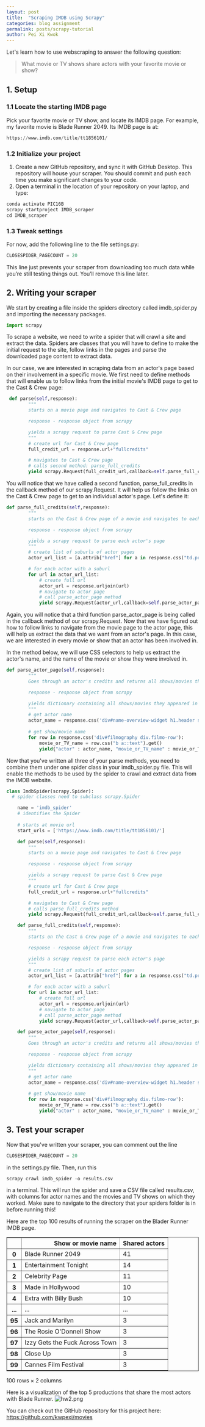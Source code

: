 ```yaml
---
layout: post
title:  "Scraping IMDB using Scrapy"
categories: blog assignment
permalink: posts/scrapy-tutorial
author: Pei Xi Kwok
---
```


Let's learn how to use webscraping to answer the following question:
>What movie or TV shows share actors with your favorite movie or show?

## 1. Setup
### 1.1 Locate the starting IMDB page
Pick your favorite movie or TV show, and locate its IMDB page. For example, my favorite movie is Blade Runner 2049. Its IMDB page is at:

```python
https://www.imdb.com/title/tt1856101/
```

### 1.2 Initialize your project
1. Create a new GitHub repository, and sync it with GitHub Desktop. This repository will house your scraper. You should commit and push each time you make significant changes to your code.
2. Open a terminal in the location of your repository on your laptop, and type:
```python
conda activate PIC16B
scrapy startproject IMDB_scraper
cd IMDB_scraper
```

### 1.3 Tweak settings
For now, add the following line to the file settings.py:
```python
CLOSESPIDER_PAGECOUNT = 20
```
This line just prevents your scraper from downloading too much data while you’re still testing things out. You’ll remove this line later.

## 2. Writing your scraper
We start by creating a file inside the spiders directory called imdb_spider.py and importing the necessary packages.
```python
import scrapy
```
To scrape a website, we need to write a spider that will crawl a site and extract the data. Spiders are classes that you will have to define to make the initial request to the site, follow links in the pages and parse the downloaded page content to extract data.

In our case, we are interested in scraping data from an actor's page based on their involvement in a specific movie. We first need to define methods that will enable us to follow links from the initial movie's IMDB page to get to the Cast & Crew page:

```python
 def parse(self,response):
        """
        starts on a movie page and navigates to Cast & Crew page

        response - response object from scrapy

        yields a scrapy request to parse Cast & Crew page
        """
        # create url for Cast & Crew page
        full_credit_url = response.url+"fullcredits"

        # navigates to Cast & Crew page
        # calls second method: parse_full_credits
        yield scrapy.Request(full_credit_url,callback=self.parse_full_credits)
```

You will notice that we have called a second function, parse_full_credits in the callback method of our scrapy.Request. It will help us follow the links on the Cast & Crew page to get to an individual actor's page. Let's define it:

```python
def parse_full_credits(self,response):
        """
        starts on the Cast & Crew page of a movie and navigates to each actor's page

        response - response object from scrapy

        yields a scrapy request to parse each actor's page
        """
        # create list of suburls of actor pages
        actor_url_list = [a.attrib["href"] for a in response.css("td.primary_photo a")]

        # for each actor with a suburl
        for url in actor_url_list:
            # create full url
            actor_url = response.urljoin(url)
            # navigate to actor page
            # call parse_actor_page method
            yield scrapy.Request(actor_url,callback=self.parse_actor_page)
```

Again, you will notice that a third function parse_actor_page is being called in the callback method of our scrapy.Request. Now that we have figured out how to follow links to navigate from the movie page to the actor page, this will help us extract the data that we want from an actor's page. In this case, we are interested in every movie or show that an actor has been involved in. 

In the method below, we will use CSS selectors to help us extract the actor's name, and the name of the movie or show they were involved in. 

```python
def parse_actor_page(self,response):
        """
        Goes through an actor's credits and returns all shows/movies they appeared in

        response - response object from scrapy

        yields dictionary containing all shows/movies they appeared in
        """
        # get actor name
        actor_name = response.css('div#name-overview-widget h1.header span::text').get()
        
        # get show/movie name
        for row in response.css('div#filmography div.filmo-row'):
            movie_or_TV_name = row.css("b a::text").get()
            yield{"actor" : actor_name, "movie_or_TV_name" : movie_or_TV_name}
```

Now that you've written all three of your parse methods, you need to combine them under one spider class in your imdb_spider.py file. This will enable the methods to be used by the spider to crawl and extract data from the IMDB website.

```python
class ImdbSpider(scrapy.Spider):
  # spider classes need to subclass scrapy.Spider

    name = 'imdb_spider'
    # identifies the Spider
    
    # starts at movie url
    start_urls = ['https://www.imdb.com/title/tt1856101/']

    def parse(self,response):
        """
        starts on a movie page and navigates to Cast & Crew page

        response - response object from scrapy

        yields a scrapy request to parse Cast & Crew page
        """
        # create url for Cast & Crew page
        full_credit_url = response.url+"fullcredits"

        # navigates to Cast & Crew page
        # calls parse_full_credits method
        yield scrapy.Request(full_credit_url,callback=self.parse_full_credits)

    def parse_full_credits(self,response):
        """
        starts on the Cast & Crew page of a movie and navigates to each actor's page

        response - response object from scrapy

        yields a scrapy request to parse each actor's page
        """
        # create list of suburls of actor pages
        actor_url_list = [a.attrib["href"] for a in response.css("td.primary_photo a")]

        # for each actor with a suburl
        for url in actor_url_list:
            # create full url
            actor_url = response.urljoin(url)
            # navigate to actor page
            # call parse_actor_page method
            yield scrapy.Request(actor_url,callback=self.parse_actor_page)

    def parse_actor_page(self,response):
        """
        Goes through an actor's credits and returns all shows/movies they appeared in

        response - response object from scrapy

        yields dictionary containing all shows/movies they appeared in
        """
        # get actor name
        actor_name = response.css('div#name-overview-widget h1.header span::text').get()
        
        # get show/movie name
        for row in response.css('div#filmography div.filmo-row'):
            movie_or_TV_name = row.css("b a::text").get()
            yield{"actor" : actor_name, "movie_or_TV_name" : movie_or_TV_name}
```
## 3. Test your scraper
Now that you've written your scraper, you can comment out the line
```python
CLOSESPIDER_PAGECOUNT = 20
```
in the settings.py file. Then, run this
```python
scrapy crawl imdb_spider -o results.csv
```
in a terminal. This will run the spider and save  a CSV file called results.csv, with columns for actor names and the movies and TV shows on which they worked. Make sure to navigate to the directory that your spiders folder is in before running this!

Here are the top 100 results of running the scraper on the Blader Runner IMDB page.
<div>
<style scoped>
    .dataframe tbody tr th:only-of-type {
        vertical-align: middle;
    }

    .dataframe tbody tr th {
        vertical-align: top;
    }

    .dataframe thead th {
        text-align: right;
    }
</style>
<table border="1" class="dataframe">
  <thead>
    <tr style="text-align: right;">
      <th></th>
      <th>Show or movie name</th>
      <th>Shared actors</th>
    </tr>
  </thead>
  <tbody>
    <tr>
      <th>0</th>
      <td>Blade Runner 2049</td>
      <td>41</td>
    </tr>
    <tr>
      <th>1</th>
      <td>Entertainment Tonight</td>
      <td>14</td>
    </tr>
    <tr>
      <th>2</th>
      <td>Celebrity Page</td>
      <td>11</td>
    </tr>
    <tr>
      <th>3</th>
      <td>Made in Hollywood</td>
      <td>10</td>
    </tr>
    <tr>
      <th>4</th>
      <td>Extra with Billy Bush</td>
      <td>10</td>
    </tr>
    <tr>
      <th>...</th>
      <td>...</td>
      <td>...</td>
    </tr>
    <tr>
      <th>95</th>
      <td>Jack and Marilyn</td>
      <td>3</td>
    </tr>
    <tr>
      <th>96</th>
      <td>The Rosie O'Donnell Show</td>
      <td>3</td>
    </tr>
    <tr>
      <th>97</th>
      <td>Izzy Gets the Fuck Across Town</td>
      <td>3</td>
    </tr>
    <tr>
      <th>98</th>
      <td>Close Up</td>
      <td>3</td>
    </tr>
    <tr>
      <th>99</th>
      <td>Cannes Film Festival</td>
      <td>3</td>
    </tr>
  </tbody>
</table>
<p>100 rows × 2 columns</p>
</div>

Here is a visualization of the top 5 productions that share the most actors with Blade Runner.
![hw2.png](/images/hw2.png)

You can check out the GitHub repository for this project here: https://github.com/kwpexi/movies

